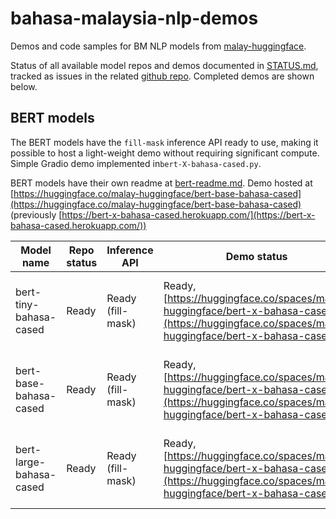 # bahasa-malaysia-nlp-demos

Demos and code samples for BM NLP models from [malay-huggingface](https://huggingface.co/malay-huggingface).

Status of all available model repos and demos documented in [STATUS.md](STATUS.md), tracked as issues in the related [github repo](https://github.com/malaysia-ai/malay-huggingface). Completed demos are shown below.

##  BERT models

The BERT models have the `fill-mask` inference API ready to use, making it possible to host a light-weight demo without requiring significant compute.  Simple Gradio demo implemented in`bert-X-bahasa-cased.py`. 

BERT models have their own readme at [bert-readme.md](bert-readme.md). Demo hosted at [https://huggingface.co/malay-huggingface/bert-base-bahasa-cased](https://huggingface.co/malay-huggingface/bert-base-bahasa-cased) (previously [https://bert-x-bahasa-cased.herokuapp.com/](https://bert-x-bahasa-cased.herokuapp.com/))
<!--
Open items moving ahead:
+ What other tasks available
-->

    
| Model name              | Repo status | Inference API     | Demo status | Link to model repo
| ----------------------- | --------- | ----------------- | ----------- | ----
| bert-tiny-bahasa-cased  | Ready     | Ready (fill-mask) | Ready, [https://huggingface.co/spaces/malay-huggingface/bert-x-bahasa-cased](https://huggingface.co/spaces/malay-huggingface/bert-x-bahasa-cased)       | [https://huggingface.co/malay-huggingface/bert-tiny-bahasa-cased](https://huggingface.co/malay-huggingface/bert-tiny-bahasa-cased)
| bert-base-bahasa-cased  | Ready     | Ready (fill-mask) | Ready, [https://huggingface.co/spaces/malay-huggingface/bert-x-bahasa-cased](https://huggingface.co/spaces/malay-huggingface/bert-x-bahasa-cased)       | [https://huggingface.co/malay-huggingface/bert-base-bahasa-cased](https://huggingface.co/malay-huggingface/bert-base-bahasa-cased)     
| bert-large-bahasa-cased | Ready     | Ready (fill-mask) | Ready, [https://huggingface.co/spaces/malay-huggingface/bert-x-bahasa-cased](https://huggingface.co/spaces/malay-huggingface/bert-x-bahasa-cased)       | [https://huggingface.co/malay-huggingface/bert-large-bahasa-cased](https://huggingface.co/malay-huggingface/bert-large-bahasa-cased)
